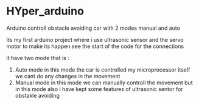 # HYper_arduino
Arduino controll obstacle avoiding car with 2 modes manual and auto 

Its my first arduino project where i use ultrasonic sensor and the servo motor to make its happen
see the start of the code for the connections

it have two mode that is :

1. Auto mode
              in this mode the car is controlled my microprocessor itself we cant do any changes in the movement
2. Manual mode
              in this mode we can manually controll the movement but in this mode also i have kept some features of ultrasonic sentor for obstakle avoiding 
